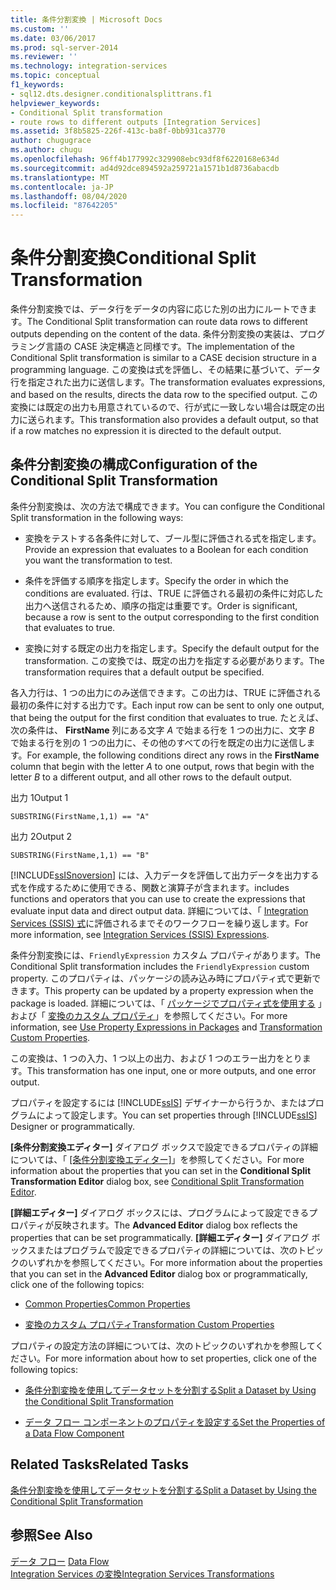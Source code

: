 ```yaml
---
title: 条件分割変換 | Microsoft Docs
ms.custom: ''
ms.date: 03/06/2017
ms.prod: sql-server-2014
ms.reviewer: ''
ms.technology: integration-services
ms.topic: conceptual
f1_keywords:
- sql12.dts.designer.conditionalsplittrans.f1
helpviewer_keywords:
- Conditional Split transformation
- route rows to different outputs [Integration Services]
ms.assetid: 3f8b5825-226f-413c-ba8f-0bb931ca3770
author: chugugrace
ms.author: chugu
ms.openlocfilehash: 96ff4b177992c329908ebc93df8f6220168e634d
ms.sourcegitcommit: ad4d92dce894592a259721a1571b1d8736abacdb
ms.translationtype: MT
ms.contentlocale: ja-JP
ms.lasthandoff: 08/04/2020
ms.locfileid: "87642205"
---
```

# <a name="conditional-split-transformation"></a><span data-ttu-id="57303-102">条件分割変換</span><span class="sxs-lookup"><span data-stu-id="57303-102">Conditional Split Transformation</span></span>
  <span data-ttu-id="57303-103">条件分割変換では、データ行をデータの内容に応じた別の出力にルートできます。</span><span class="sxs-lookup"><span data-stu-id="57303-103">The Conditional Split transformation can route data rows to different outputs depending on the content of the data.</span></span> <span data-ttu-id="57303-104">条件分割変換の実装は、プログラミング言語の CASE 決定構造と同様です。</span><span class="sxs-lookup"><span data-stu-id="57303-104">The implementation of the Conditional Split transformation is similar to a CASE decision structure in a programming language.</span></span> <span data-ttu-id="57303-105">この変換は式を評価し、その結果に基づいて、データ行を指定された出力に送信します。</span><span class="sxs-lookup"><span data-stu-id="57303-105">The transformation evaluates expressions, and based on the results, directs the data row to the specified output.</span></span> <span data-ttu-id="57303-106">この変換には既定の出力も用意されているので、行が式に一致しない場合は既定の出力に送られます。</span><span class="sxs-lookup"><span data-stu-id="57303-106">This transformation also provides a default output, so that if a row matches no expression it is directed to the default output.</span></span>  
  
## <a name="configuration-of-the-conditional-split-transformation"></a><span data-ttu-id="57303-107">条件分割変換の構成</span><span class="sxs-lookup"><span data-stu-id="57303-107">Configuration of the Conditional Split Transformation</span></span>  
 <span data-ttu-id="57303-108">条件分割変換は、次の方法で構成できます。</span><span class="sxs-lookup"><span data-stu-id="57303-108">You can configure the Conditional Split transformation in the following ways:</span></span>  
  
-   <span data-ttu-id="57303-109">変換をテストする各条件に対して、ブール型に評価される式を指定します。</span><span class="sxs-lookup"><span data-stu-id="57303-109">Provide an expression that evaluates to a Boolean for each condition you want the transformation to test.</span></span>  
  
-   <span data-ttu-id="57303-110">条件を評価する順序を指定します。</span><span class="sxs-lookup"><span data-stu-id="57303-110">Specify the order in which the conditions are evaluated.</span></span> <span data-ttu-id="57303-111">行は、TRUE に評価される最初の条件に対応した出力へ送信されるため、順序の指定は重要です。</span><span class="sxs-lookup"><span data-stu-id="57303-111">Order is significant, because a row is sent to the output corresponding to the first condition that evaluates to true.</span></span>  
  
-   <span data-ttu-id="57303-112">変換に対する既定の出力を指定します。</span><span class="sxs-lookup"><span data-stu-id="57303-112">Specify the default output for the transformation.</span></span> <span data-ttu-id="57303-113">この変換では、既定の出力を指定する必要があります。</span><span class="sxs-lookup"><span data-stu-id="57303-113">The transformation requires that a default output be specified.</span></span>  
  
 <span data-ttu-id="57303-114">各入力行は、1 つの出力にのみ送信できます。この出力は、TRUE に評価される最初の条件に対する出力です。</span><span class="sxs-lookup"><span data-stu-id="57303-114">Each input row can be sent to only one output, that being the output for the first condition that evaluates to true.</span></span> <span data-ttu-id="57303-115">たとえば、次の条件は、 **FirstName** 列にある文字 *A* で始まる行を 1 つの出力に、文字 *B* で始まる行を別の 1 つの出力に、その他のすべての行を既定の出力に送信します。</span><span class="sxs-lookup"><span data-stu-id="57303-115">For example, the following conditions direct any rows in the **FirstName** column that begin with the letter *A* to one output, rows that begin with the letter *B* to a different output, and all other rows to the default output.</span></span>  
  
 <span data-ttu-id="57303-116">出力 1</span><span class="sxs-lookup"><span data-stu-id="57303-116">Output 1</span></span>  
  
 `SUBSTRING(FirstName,1,1) == "A"`  
  
 <span data-ttu-id="57303-117">出力 2</span><span class="sxs-lookup"><span data-stu-id="57303-117">Output 2</span></span>  
  
 `SUBSTRING(FirstName,1,1) == "B"`  
  
 [!INCLUDE[ssISnoversion](../../../includes/ssisnoversion-md.md)] <span data-ttu-id="57303-118">には、入力データを評価して出力データを出力する式を作成するために使用できる、関数と演算子が含まれます。</span><span class="sxs-lookup"><span data-stu-id="57303-118">includes functions and operators that you can use to create the expressions that evaluate input data and direct output data.</span></span> <span data-ttu-id="57303-119">詳細については、「 [Integration Services (SSIS) 式](../../expressions/integration-services-ssis-expressions.md)に評価されるまでそのワークフローを繰り返します。</span><span class="sxs-lookup"><span data-stu-id="57303-119">For more information, see [Integration Services &#40;SSIS&#41; Expressions](../../expressions/integration-services-ssis-expressions.md).</span></span>  
  
 <span data-ttu-id="57303-120">条件分割変換には、`FriendlyExpression` カスタム プロパティがあります。</span><span class="sxs-lookup"><span data-stu-id="57303-120">The Conditional Split transformation includes the `FriendlyExpression` custom property.</span></span> <span data-ttu-id="57303-121">このプロパティは、パッケージの読み込み時にプロパティ式で更新できます。</span><span class="sxs-lookup"><span data-stu-id="57303-121">This property can be updated by a property expression when the package is loaded.</span></span> <span data-ttu-id="57303-122">詳細については、「 [パッケージでプロパティ式を使用する](../../expressions/use-property-expressions-in-packages.md) 」および「 [変換のカスタム プロパティ](transformation-custom-properties.md)」を参照してください。</span><span class="sxs-lookup"><span data-stu-id="57303-122">For more information, see [Use Property Expressions in Packages](../../expressions/use-property-expressions-in-packages.md) and [Transformation Custom Properties](transformation-custom-properties.md).</span></span>  
  
 <span data-ttu-id="57303-123">この変換は、1 つの入力、1 つ以上の出力、および 1 つのエラー出力をとります。</span><span class="sxs-lookup"><span data-stu-id="57303-123">This transformation has one input, one or more outputs, and one error output.</span></span>  
  
 <span data-ttu-id="57303-124">プロパティを設定するには [!INCLUDE[ssIS](../../../includes/ssis-md.md)] デザイナーから行うか、またはプログラムによって設定します。</span><span class="sxs-lookup"><span data-stu-id="57303-124">You can set properties through [!INCLUDE[ssIS](../../../includes/ssis-md.md)] Designer or programmatically.</span></span>  
  
 <span data-ttu-id="57303-125">**[条件分割変換エディター]** ダイアログ ボックスで設定できるプロパティの詳細については、「 [[条件分割変換エディター]](../../conditional-split-transformation-editor.md)」を参照してください。</span><span class="sxs-lookup"><span data-stu-id="57303-125">For more information about the properties that you can set in the **Conditional Split Transformation Editor** dialog box, see [Conditional Split Transformation Editor](../../conditional-split-transformation-editor.md).</span></span>  
  
 <span data-ttu-id="57303-126">**[詳細エディター]** ダイアログ ボックスには、プログラムによって設定できるプロパティが反映されます。</span><span class="sxs-lookup"><span data-stu-id="57303-126">The **Advanced Editor** dialog box reflects the properties that can be set programmatically.</span></span> <span data-ttu-id="57303-127">**[詳細エディター]** ダイアログ ボックスまたはプログラムで設定できるプロパティの詳細については、次のトピックのいずれかを参照してください。</span><span class="sxs-lookup"><span data-stu-id="57303-127">For more information about the properties that you can set in the **Advanced Editor** dialog box or programmatically, click one of the following topics:</span></span>  
  
-   [<span data-ttu-id="57303-128">Common Properties</span><span class="sxs-lookup"><span data-stu-id="57303-128">Common Properties</span></span>](../../common-properties.md)  
  
-   [<span data-ttu-id="57303-129">変換のカスタム プロパティ</span><span class="sxs-lookup"><span data-stu-id="57303-129">Transformation Custom Properties</span></span>](transformation-custom-properties.md)  
  
 <span data-ttu-id="57303-130">プロパティの設定方法の詳細については、次のトピックのいずれかを参照してください。</span><span class="sxs-lookup"><span data-stu-id="57303-130">For more information about how to set properties, click one of the following topics:</span></span>  
  
-   [<span data-ttu-id="57303-131">条件分割変換を使用してデータセットを分割する</span><span class="sxs-lookup"><span data-stu-id="57303-131">Split a Dataset by Using the Conditional Split Transformation</span></span>](conditional-split-transformation.md)  
  
-   [<span data-ttu-id="57303-132">データ フロー コンポーネントのプロパティを設定する</span><span class="sxs-lookup"><span data-stu-id="57303-132">Set the Properties of a Data Flow Component</span></span>](../set-the-properties-of-a-data-flow-component.md)  
  
## <a name="related-tasks"></a><span data-ttu-id="57303-133">Related Tasks</span><span class="sxs-lookup"><span data-stu-id="57303-133">Related Tasks</span></span>  
 [<span data-ttu-id="57303-134">条件分割変換を使用してデータセットを分割する</span><span class="sxs-lookup"><span data-stu-id="57303-134">Split a Dataset by Using the Conditional Split Transformation</span></span>](conditional-split-transformation.md)  
  
## <a name="see-also"></a><span data-ttu-id="57303-135">参照</span><span class="sxs-lookup"><span data-stu-id="57303-135">See Also</span></span>  
 <span data-ttu-id="57303-136">[データ フロー](../data-flow.md) </span><span class="sxs-lookup"><span data-stu-id="57303-136">[Data Flow](../data-flow.md) </span></span>  
 [<span data-ttu-id="57303-137">Integration Services の変換</span><span class="sxs-lookup"><span data-stu-id="57303-137">Integration Services Transformations</span></span>](integration-services-transformations.md)  
  
  
